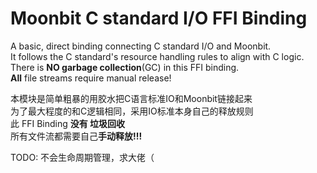 # Moonbit C standard I/O FFI Binding

A basic, direct binding connecting C standard I/O and Moonbit.\
It follows the C standard's resource handling rules to align with C logic.\
There is **NO garbage collection**(GC) in this FFI binding.\
**All** file streams require manual release!


本模块是简单粗暴的用胶水把C语言标准IO和Moonbit链接起来 \
为了最大程度的和C逻辑相同，采用IO标准本身自己的释放规则 \
此 FFI Binding **没有 垃圾回收** \
所有文件流都需要自己**手动释放!!!**

TODO: 不会生命周期管理，求大佬（